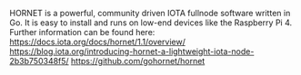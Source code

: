 HORNET is a powerful, community driven IOTA fullnode software written in Go. It is easy to install and runs on low-end devices like the Raspberry Pi 4.
Further information can be found here:
https://docs.iota.org/docs/hornet/1.1/overview/
https://blog.iota.org/introducing-hornet-a-lightweight-iota-node-2b3b750348f5/
https://github.com/gohornet/hornet
